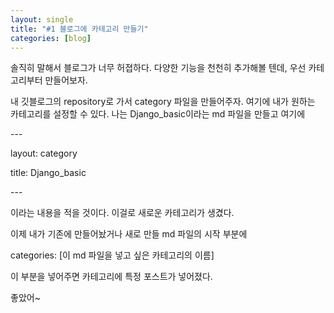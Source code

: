```yaml
---
layout: single
title: "#1 블로그에 카테고리 만들기"
categories: [blog]
---
```

솔직히 말해서 블로그가 너무 허졉하다. 다양한 기능을 천천히 추가해볼 텐데, 우선 카테고리부터 만들어보자.

내 깃블로그의 repository로 가서 category 파일을 만들어주자. 여기에 내가 원하는 카테고리를 설정할 수 있다. 나는 Django_basic이라는 md 파일을 만들고 여기에

\---

layout: category

title: Django_basic

\---

이라는 내용을 적을 것이다. 이걸로 새로운 카테고리가 생겼다.

이제 내가 기존에 만들어놨거나 새로 만들 md 파일의 시작 부분에

categories: [이 md 파일을 넣고 싶은 카테고리의 이름]

이 부분을 넣어주면 카테고리에 특정 포스트가 넣어졌다.

좋았어~

